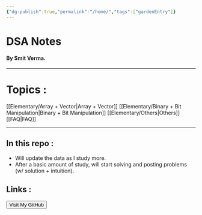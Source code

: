 ```yaml
---
{"dg-publish":true,"permalink":"/home/","tags":["gardenEntry"]}
---
```


# DSA Notes
#### By Smit Verma.
***
# Topics :

[[Elementary/Array + Vector\|Array + Vector]]
[[Elementary/Binary + Bit Manipulation\|Binary + Bit Manipulation]]
[[Elementary/Others\|Others]]
[[FAQ\|FAQ]]
***
## In this repo :
- Will update the data as I study more.
- After a basic amount of study, will start solving and posting problems (w/ solution + intuition).

## Links :
<a href="https://github.com/smitverma" target="_blank"> <button>Visit My GitHub</button> </a>